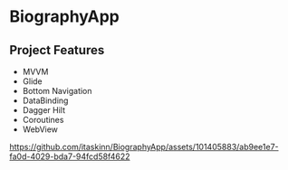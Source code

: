 # BiographyApp

## Project Features

- MVVM
- Glide
- Bottom Navigation
- DataBinding
- Dagger Hilt 
- Coroutines
- WebView

https://github.com/itaskinn/BiographyApp/assets/101405883/ab9ee1e7-fa0d-4029-bda7-94fcd58f4622

